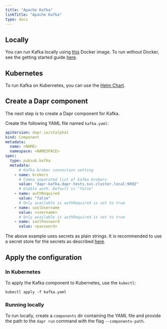 ```yaml
---
title: "Apache Kafka"
linkTitle: "Apache Kafka"
type: docs
---
```


## Locally

You can run Kafka locally using [this](https://github.com/wurstmeister/kafka-docker) Docker image.
To run without Docker, see the getting started guide [here](https://kafka.apache.org/quickstart).

## Kubernetes

To run Kafka on Kubernetes, you can use the [Helm Chart](https://github.com/helm/charts/tree/master/incubator/kafka#installing-the-chart).

## Create a Dapr component

The next step is to create a Dapr component for Kafka.

Create the following YAML file named `kafka.yaml`:

```yaml
apiVersion: dapr.io/v1alpha1
kind: Component
metadata:
  name: <NAME>
  namespace: <NAMESPACE>
spec:
  type: pubsub.kafka
  metadata:
      # Kafka broker connection setting
    - name: brokers
      # Comma separated list of kafka brokers
      value: "dapr-kafka.dapr-tests.svc.cluster.local:9092"
      # Enable auth. Default is "false"
    - name: authRequired
      value: "false"
      # Only available is authRequired is set to true
    - name: saslUsername
      value: <username>
      # Only available is authRequired is set to true
    - name: saslPassword
      value: <password>
```

The above example uses secrets as plain strings. It is recommended to use a secret store for the secrets as described [here](../../concepts/secrets/README.md).

## Apply the configuration

### In Kubernetes

To apply the Kafka component to Kubernetes, use the `kubectl`:

```
kubectl apply -f kafka.yaml
```

### Running locally

To run locally, create a `components` dir containing the YAML file and provide the path to the `dapr run` command with the flag `--components-path`.
